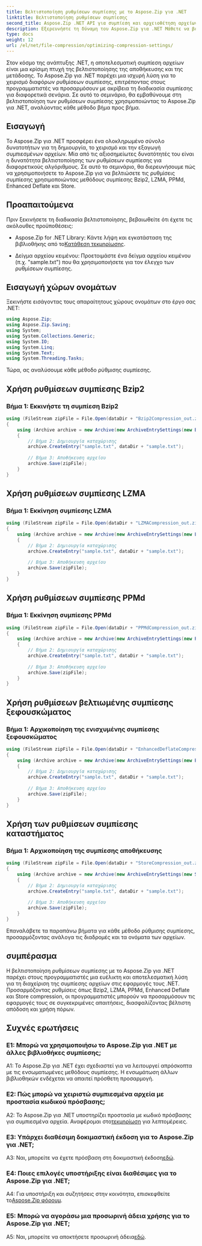 ```yaml
---
title: Βελτιστοποίηση ρυθμίσεων συμπίεσης με το Aspose.Zip για .NET
linktitle: Βελτιστοποίηση ρυθμίσεων συμπίεσης
second_title: Aspose.Zip .NET API για συμπίεση και αρχειοθέτηση αρχείων
description: Εξερευνήστε τη δύναμη του Aspose.Zip για .NET Μάθετε να βελτιστοποιείτε τις ρυθμίσεις συμπίεσης βήμα προς βήμα χρησιμοποιώντας τις μεθόδους Bzip2, LZMA, PPMd, Enhanced Deflate και Store. Βελτιώστε τις εφαρμογές σας .NET με αποτελεσματική συμπίεση αρχείων.
type: docs
weight: 12
url: /el/net/file-compression/optimizing-compression-settings/
---
```

Στον κόσμο της ανάπτυξης .NET, η αποτελεσματική συμπίεση αρχείων είναι μια κρίσιμη πτυχή της βελτιστοποίησης της αποθήκευσης και της μετάδοσης. Το Aspose.Zip για .NET παρέχει μια ισχυρή λύση για το χειρισμό διαφόρων ρυθμίσεων συμπίεσης, επιτρέποντας στους προγραμματιστές να προσαρμόσουν με ακρίβεια τη διαδικασία συμπίεσης για διαφορετικά σενάρια. Σε αυτό το σεμινάριο, θα εμβαθύνουμε στη βελτιστοποίηση των ρυθμίσεων συμπίεσης χρησιμοποιώντας το Aspose.Zip για .NET, αναλύοντας κάθε μέθοδο βήμα προς βήμα.

## Εισαγωγή

Το Aspose.Zip για .NET προσφέρει ένα ολοκληρωμένο σύνολο δυνατοτήτων για τη δημιουργία, το χειρισμό και την εξαγωγή συμπιεσμένων αρχείων. Μία από τις αξιοσημείωτες δυνατότητές του είναι η δυνατότητα βελτιστοποίησης των ρυθμίσεων συμπίεσης για διαφορετικούς αλγόριθμους. Σε αυτό το σεμινάριο, θα διερευνήσουμε πώς να χρησιμοποιήσετε το Aspose.Zip για να βελτιώσετε τις ρυθμίσεις συμπίεσης χρησιμοποιώντας μεθόδους συμπίεσης Bzip2, LZMA, PPMd, Enhanced Deflate και Store.

## Προαπαιτούμενα

Πριν ξεκινήσετε τη διαδικασία βελτιστοποίησης, βεβαιωθείτε ότι έχετε τις ακόλουθες προϋποθέσεις:

-  Aspose.Zip for .NET Library: Κάντε λήψη και εγκατάσταση της βιβλιοθήκης από το[Κατάθεση τεκμηρίωσης](https://reference.aspose.com/zip/net/).

- Δείγμα αρχείου κειμένου: Προετοιμάστε ένα δείγμα αρχείου κειμένου (π.χ. "sample.txt") που θα χρησιμοποιήσετε για τον έλεγχο των ρυθμίσεων συμπίεσης.

## Εισαγωγή χώρων ονομάτων

Ξεκινήστε εισάγοντας τους απαραίτητους χώρους ονομάτων στο έργο σας .NET:

```csharp
using Aspose.Zip;
using Aspose.Zip.Saving;
using System;
using System.Collections.Generic;
using System.IO;
using System.Linq;
using System.Text;
using System.Threading.Tasks;
```

Τώρα, ας αναλύσουμε κάθε μέθοδο ρύθμισης συμπίεσης.

## Χρήση ρυθμίσεων συμπίεσης Bzip2

### Βήμα 1: Εκκινήστε τη συμπίεση Bzip2

```csharp
using (FileStream zipFile = File.Open(dataDir + "Bzip2Compression_out.zip", FileMode.Create))
{
    using (Archive archive = new Archive(new ArchiveEntrySettings(new Bzip2CompressionSettings())))
    {
        // Βήμα 2: Δημιουργία καταχώρισης
        archive.CreateEntry("sample.txt", dataDir + "sample.txt");
        
        // Βήμα 3: Αποθήκευση αρχείου
        archive.Save(zipFile);
    }
}
```

## Χρήση ρυθμίσεων συμπίεσης LZMA

### Βήμα 1: Εκκίνηση συμπίεσης LZMA

```csharp
using (FileStream zipFile = File.Open(dataDir + "LZMACompression_out.zip", FileMode.Create))
{
    using (Archive archive = new Archive(new ArchiveEntrySettings(new LzmaCompressionSettings())))
    {
        // Βήμα 2: Δημιουργία καταχώρισης
        archive.CreateEntry("sample.txt", dataDir + "sample.txt");
        
        // Βήμα 3: Αποθήκευση αρχείου
        archive.Save(zipFile);
    }
}
```

## Χρήση ρυθμίσεων συμπίεσης PPMd

### Βήμα 1: Εκκίνηση συμπίεσης PPMd

```csharp
using (FileStream zipFile = File.Open(dataDir + "PPMdCompression_out.zip", FileMode.Create))
{
    using (Archive archive = new Archive(new ArchiveEntrySettings(new PPMdCompressionSettings())))
    {
        // Βήμα 2: Δημιουργία καταχώρισης
        archive.CreateEntry("sample.txt", dataDir + "sample.txt");
        
        // Βήμα 3: Αποθήκευση αρχείου
        archive.Save(zipFile);
    }
}
```

## Χρήση ρυθμίσεων βελτιωμένης συμπίεσης ξεφουσκώματος

### Βήμα 1: Αρχικοποίηση της ενισχυμένης συμπίεσης ξεφουσκώματος

```csharp
using (FileStream zipFile = File.Open(dataDir + "EnhancedDeflateCompression_out.zip", FileMode.Create))
{
    using (Archive archive = new Archive(new ArchiveEntrySettings(new EnhancedDeflateCompressionSettings())))
    {
        // Βήμα 2: Δημιουργία καταχώρισης
        archive.CreateEntry("sample.txt", dataDir + "sample.txt");
        
        // Βήμα 3: Αποθήκευση αρχείου
        archive.Save(zipFile);
    }
}
```

## Χρήση των ρυθμίσεων συμπίεσης καταστήματος

### Βήμα 1: Αρχικοποίηση της συμπίεσης αποθήκευσης

```csharp
using (FileStream zipFile = File.Open(dataDir + "StoreCompression_out.zip", FileMode.Create))
{
    using (Archive archive = new Archive(new ArchiveEntrySettings(new StoreCompressionSettings())))
    {
        // Βήμα 2: Δημιουργία καταχώρισης
        archive.CreateEntry("sample.txt", dataDir + "sample.txt");
        
        // Βήμα 3: Αποθήκευση αρχείου
        archive.Save(zipFile);
    }
}
```

Επαναλάβετε τα παραπάνω βήματα για κάθε μέθοδο ρύθμισης συμπίεσης, προσαρμόζοντας ανάλογα τις διαδρομές και τα ονόματα των αρχείων.

## συμπέρασμα

Η βελτιστοποίηση ρυθμίσεων συμπίεσης με το Aspose.Zip για .NET παρέχει στους προγραμματιστές μια ευέλικτη και αποτελεσματική λύση για τη διαχείριση της συμπίεσης αρχείων στις εφαρμογές τους .NET. Προσαρμόζοντας ρυθμίσεις όπως Bzip2, LZMA, PPMd, Enhanced Deflate και Store compression, οι προγραμματιστές μπορούν να προσαρμόσουν τις εφαρμογές τους σε συγκεκριμένες απαιτήσεις, διασφαλίζοντας βέλτιστη απόδοση και χρήση πόρων.

## Συχνές ερωτήσεις

### Ε1: Μπορώ να χρησιμοποιήσω το Aspose.Zip για .NET με άλλες βιβλιοθήκες συμπίεσης;

A1: Το Aspose.Zip για .NET έχει σχεδιαστεί για να λειτουργεί απρόσκοπτα με τις ενσωματωμένες μεθόδους συμπίεσης. Η ενσωμάτωση άλλων βιβλιοθηκών ενδέχεται να απαιτεί πρόσθετη προσαρμογή.

### Ε2: Πώς μπορώ να χειριστώ συμπιεσμένα αρχεία με προστασία κωδικού πρόσβασης;

 A2: Το Aspose.Zip για .NET υποστηρίζει προστασία με κωδικό πρόσβασης για συμπιεσμένα αρχεία. Αναφέρομαι στο[τεκμηρίωση](https://reference.aspose.com/zip/net/) για λεπτομέρειες.

### Ε3: Υπάρχει διαθέσιμη δοκιμαστική έκδοση για το Aspose.Zip για .NET;

 A3: Ναι, μπορείτε να έχετε πρόσβαση στη δοκιμαστική έκδοση[εδώ](https://releases.aspose.com/).

### Ε4: Ποιες επιλογές υποστήριξης είναι διαθέσιμες για το Aspose.Zip για .NET;

A4: Για υποστήριξη και συζητήσεις στην κοινότητα, επισκεφθείτε το[Aspose.Zip φόρουμ](https://forum.aspose.com/c/zip/37).

### Ε5: Μπορώ να αγοράσω μια προσωρινή άδεια χρήσης για το Aspose.Zip για .NET;

 A5: Ναι, μπορείτε να αποκτήσετε προσωρινή άδεια[εδώ](https://purchase.aspose.com/temporary-license/).